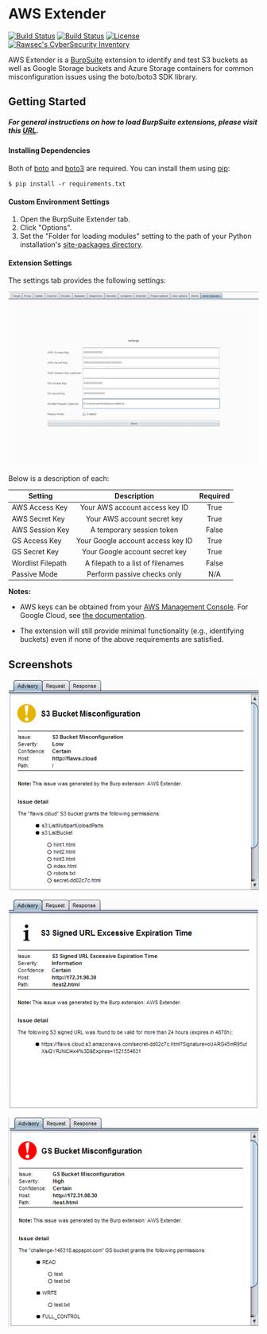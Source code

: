 # AWS Extender

[![Build Status](https://img.shields.io/github/forks/VirtueSecurity/aws-extender.svg)](https://github.com/VirtueSecurity/aws-extender/)
[![Build Status](https://img.shields.io/github/stars/VirtueSecurity/aws-extender.svg)](https://github.com/VirtueSecurity/aws-extender/)
[![License](https://img.shields.io/github/license/VirtueSecurity/aws-extender/.svg)](https://github.com/VirtueSecurity/aws-extender/)
[![Rawsec's CyberSecurity Inventory](https://inventory.rawsec.ml/img/badges/Rawsec-inventoried-FF5050_flat.svg)](https://inventory.rawsec.ml/tools.html#AWS%20Extender)

AWS Extender is a [BurpSuite](https://portswigger.net/burp/) extension to identify and test S3 buckets as well as Google Storage buckets and Azure Storage containers for common misconfiguration issues using the boto/boto3 SDK library.


## Getting Started
##### For general instructions on how to load BurpSuite extensions, please visit this [URL](https://support.portswigger.net/customer/portal/articles/1965930-how-to-install-an-extension-in-burp-suite).

#### Installing Dependencies
Both of [boto](https://github.com/boto/boto) and [boto3](https://github.com/boto/boto3) are required. You can install them using [pip](https://en.wikipedia.org/wiki/Pip_\(package_manager\)):

    $ pip install -r requirements.txt

#### Custom Environment Settings
1. Open the BurpSuite Extender tab.
2. Click "Options".
3. Set the "Folder for loading modules" setting to the path of your Python installation's [site-packages directory](https://docs.python.org/2/install/#how-installation-works).

#### Extension Settings
The settings tab provides the following settings:

<a href="https://github.com/VirtueSecurity/aws-extender/blob/master/screenshots/settings.png?raw=true" target="_blank"><img src="https://github.com/VirtueSecurity/aws-extender/blob/master/screenshots/settings_thumb.png?raw=true" alt="Settings Tab"></a>

Below is a description of each:

| Setting   |      Description      |      Required      |
|----------|:-------------:|:-------------:|
| AWS Access Key |  Your AWS account access key ID |  True |
| AWS Secret Key |    Your AWS account secret key   |    True   |
| AWS Session Key | A temporary session token | False |
| GS Access Key | Your Google account access key ID | True |
| GS Secret Key | Your Google account secret key | True |
| Wordlist Filepath | A filepath to a list of filenames | False |
| Passive Mode | Perform passive checks only | N/A |

**Notes:**
* AWS keys can be obtained from your [AWS Management Console](https://console.aws.amazon.com/iam/home?#/security_credential). For Google Cloud, see [the documentation](https://cloud.google.com/storage/docs/migrating#keys).

* The extension will still provide minimal functionality (e.g., identifying buckets) even if none of the above requirements are satisfied.


## Screenshots
<a href="https://github.com/VirtueSecurity/aws-extender/blob/master/screenshots/S3_bucket_misconfiguration.png?raw=true" target="_blank"><img src="https://github.com/VirtueSecurity/aws-extender/blob/master/screenshots/S3_bucket_misconfiguration.png?raw=true" alt="S3 Bucket Misconfiguration"></a>

<a href="https://github.com/VirtueSecurity/aws-extender/blob/master/screenshots/excessive_signed_url.png?raw=true" target="_blank"><img src="https://github.com/VirtueSecurity/aws-extender/blob/master/screenshots/excessive_signed_url.png?raw=true" alt="S3 Signed URL Excessive Expiration Time"></a>

<a href="https://github.com/VirtueSecurity/aws-extender/blob/master/screenshots/GS_bucket_misconfiguration.png?raw=true" target="_blank"><img src="https://github.com/VirtueSecurity/aws-extender/blob/master/screenshots/GS_bucket_misconfiguration.png?raw=true" alt="GS Bucket Misconfiguration"></a>


